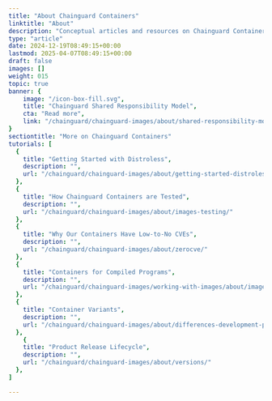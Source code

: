 ```yaml
---
title: "About Chainguard Containers"
linktitle: "About"
description: "Conceptual articles and resources on Chainguard Containers"
type: "article"
date: 2024-12-19T08:49:15+00:00
lastmod: 2025-04-07T08:49:15+00:00
draft: false
images: []
weight: 015
topic: true
banner: {
    image: "/icon-box-fill.svg",
    title: "Chainguard Shared Responsibility Model",
    cta: "Read more",
    link: "/chainguard/chainguard-images/about/shared-responsibility-model/"
}
sectiontitle: "More on Chainguard Containers"
tutorials: [
  {
    title: "Getting Started with Distroless",
    description: "",
    url: "/chainguard/chainguard-images/about/getting-started-distroless/"
  },
  {
    title: "How Chainguard Containers are Tested",
    description: "",
    url: "/chainguard/chainguard-images/about/images-testing/"
  },
  {
    title: "Why Our Containers Have Low-to-No CVEs",
    description: "",
    url: "/chainguard/chainguard-images/about/zerocve/"
  },
  {
    title: "Containers for Compiled Programs",
    description: "",
    url: "/chainguard/chainguard-images/working-with-images/about/images-compiled-programs/compiled-programs"
  },
  {
    title: "Container Variants",
    description: "",
    url: "/chainguard/chainguard-images/about/differences-development-production/"
  },
    {
    title: "Product Release Lifecycle",
    description: "",
    url: "/chainguard/chainguard-images/about/versions/"
  },
]

---
```

